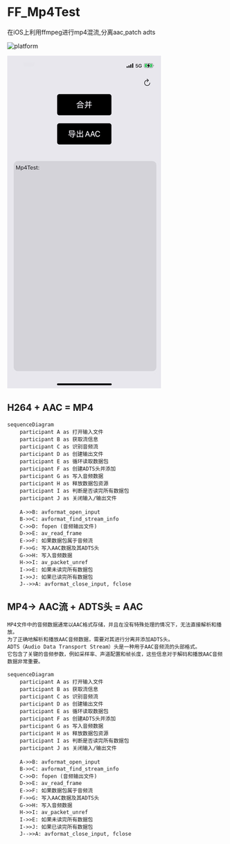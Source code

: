 # FF_Mp4Test
在iOS上利用ffmpeg进行mp4混流,分离aac,patch adts

![platform](https://img.shields.io/badge/platform-ios-lightgrey.svg)  

![preview](https://raw.githubusercontent.com/LiuKaoji/FF_Mp4Test/main/preview.gif)


## H264 + AAC = MP4
```mermaid
sequenceDiagram
    participant A as 打开输入文件
    participant B as 获取流信息
    participant C as 识别音频流
    participant D as 创建输出文件
    participant E as 循环读取数据包
    participant F as 创建ADTS头并添加
    participant G as 写入音频数据
    participant H as 释放数据包资源
    participant I as 判断是否读完所有数据包
    participant J as 关闭输入/输出文件

    A->>B: avformat_open_input
    B->>C: avformat_find_stream_info
    C->>D: fopen (音频输出文件)
    D->>E: av_read_frame
    E->>F: 如果数据包属于音频流
    F->>G: 写入AAC数据及其ADTS头
    G->>H: 写入音频数据
    H->>I: av_packet_unref
    I->>E: 如果未读完所有数据包
    I->>J: 如果已读完所有数据包
    J-->>A: avformat_close_input, fclose
```
## MP4-> AAC流 + ADTS头 = AAC
```
MP4文件中的音频数据通常以AAC格式存储，并且在没有特殊处理的情况下，无法直接解析和播放。
为了正确地解析和播放AAC音频数据，需要对其进行分离并添加ADTS头。
ADTS（Audio Data Transport Stream）头是一种用于AAC音频流的头部格式。
它包含了关键的音频参数，例如采样率、声道配置和帧长度，这些信息对于解码和播放AAC音频数据非常重要。
```
```mermaid  
sequenceDiagram
    participant A as 打开输入文件
    participant B as 获取流信息
    participant C as 识别音频流
    participant D as 创建输出文件
    participant E as 循环读取数据包
    participant F as 创建ADTS头并添加
    participant G as 写入音频数据
    participant H as 释放数据包资源
    participant I as 判断是否读完所有数据包
    participant J as 关闭输入/输出文件

    A->>B: avformat_open_input
    B->>C: avformat_find_stream_info
    C->>D: fopen (音频输出文件)
    D->>E: av_read_frame
    E->>F: 如果数据包属于音频流
    F->>G: 写入AAC数据及其ADTS头
    G->>H: 写入音频数据
    H->>I: av_packet_unref
    I->>E: 如果未读完所有数据包
    I->>J: 如果已读完所有数据包
    J-->>A: avformat_close_input, fclose
```
